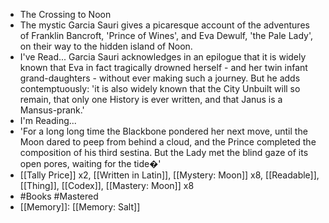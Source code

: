 - The Crossing to Noon
- The mystic Garcia Sauri gives a picaresque account of the adventures of Franklin Bancroft, 'Prince of Wines', and Eva Dewulf, 'the Pale Lady', on their way to the hidden island of Noon.
- I've Read...
  Garcia Sauri acknowledges in an epilogue that it is widely known that Eva in fact tragically drowned herself - and her twin infant grand-daughters - without ever making such a journey. But he adds contemptuously: 'it is also widely known that the City Unbuilt will so remain, that only one History is ever written, and that Janus is a Mansus-prank.'
- I'm Reading...
- 'For a long long time the Blackbone pondered her next move, until the Moon dared to peep from behind a cloud, and the Prince completed the composition of his third sestina. But the Lady met the blind gaze of its open pores, waiting for the tide�'
- [[Tally Price]] x2, [[Written in Latin]], [[Mystery: Moon]] x8, [[Readable]], [[Thing]], [[Codex]], [[Mastery: Moon]] x8
- #Books #Mastered
- [[Memory]]: [[Memory: Salt]]